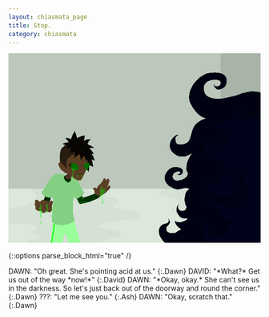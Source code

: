 ```yaml
---
layout: chiasmata_page
title: Stop.
category: chiasmata
---
```


![130](/chiasmata/images/narrative/129.png)

{::options parse_block_html="true" /}
<div class="dialogue">
DAWN: "Oh great. She's pointing acid at us." 
{:.Dawn}
DAVID: "*What?* Get us out of the way *now!*" 
{:.David}
DAWN: "*Okay, okay.* She can't see us in the darkness. So let's just back out of the doorway and round the corner." 
{:.Dawn}
???: "Let me see you." 
{:.Ash}
DAWN: "Okay, scratch that." 
{:.Dawn}
</div>